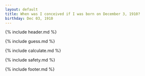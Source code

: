 ```yaml
---
layout: default
title: When was I conceived if I was born on December 3, 1910?
birthday: Dec 03, 1910
---
```


{% include header.md %}

{% include guess.md %}

{% include calculate.md %}

{% include safety.md %}

{% include footer.md %}



